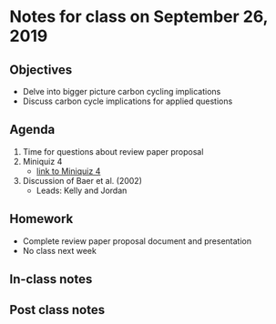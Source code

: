 # Notes for class on September 26, 2019

## Objectives
* Delve into bigger picture carbon cycling implications
* Discuss carbon cycle implications for applied questions

## Agenda
1. Time for questions about review paper proposal
2. Miniquiz 4
	- [link to Miniquiz 4](../Mini_Quizzes/miniquiz4_09.26.19.pdf)
3. Discussion of Baer et al. (2002)
	- Leads: Kelly and Jordan

## Homework
* Complete review paper proposal document and presentation
* No class next week

## In-class notes

## Post class notes